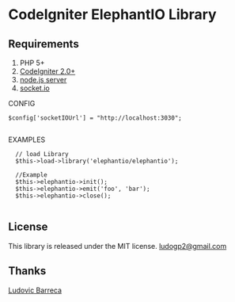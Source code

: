 CodeIgniter ElephantIO Library
=================

 Requirements
  ------------
  1. PHP 5+
  2. [CodeIgniter 2.0+](http://codeigniter.com)
  3. [node.js server](http://nodejs.org/)
  4. [socket.io](http://socket.io/)
  



CONFIG
```
$config['socketIOUrl'] = "http://localhost:3030";
 
```

EXAMPLES
```
  // load Library
  $this->load->library('elephantio/elephantio');
  
  //Example
  $this->elephantio->init();
  $this->elephantio->emit('foo', 'bar');
  $this->elephantio->close();
 
```

 License
  -------
  This library is released under the MIT license.
   ludogp2@gmail.com
  
 Thanks
  -------
  [Ludovic Barreca](http://elephant.io/)
  
